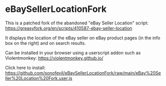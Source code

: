 # eBaySellerLocationFork
This is a patched fork of the abandoned "eBay Seller Location" script: https://greasyfork.org/en/scripts/410587-ebay-seller-location  

It displays the location of the eBay seller on eBay product pages (in the info box on the right) and on search results.

Can be installed in your browser using a userscript addon such as Violentmonkey: https://violentmonkey.github.io/

Click here to install: https://github.com/sonofevil/eBaySellerLocationFork/raw/main/eBay%20Seller%20Location%20Fork.user.js
